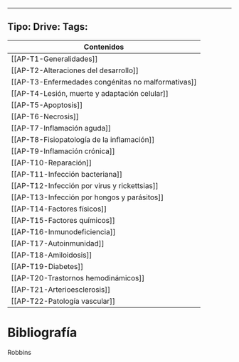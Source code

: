 
---
Tipo: 
Drive: 
Tags: 
---


| Contenidos                                          |
| --------------------------------------------------- |
| [[AP-T1-Generalidades]]                             |
| [[AP-T2-Alteraciones del desarrollo]]               |
| [[AP-T3-Enfermedades congénitas  no malformativas]] |
| [[AP-T4-Lesión, muerte y adaptación celular]]       |
| [[AP-T5-Apoptosis]]                                 |
| [[AP-T6-Necrosis]]                                  |
| [[AP-T7-Inflamación aguda]]                         |
| [[AP-T8-Fisiopatología de la inflamación]]          |
| [[AP-T9-Inflamación crónica]]                       |
| [[AP-T10-Reparación]]                               |
| [[AP-T11-Infección bacteriana]]                     |
| [[AP-T12-Infección por virus y rickettsias]]        |
| [[AP-T13-Infección por hongos y parásitos]]         |
| [[AP-T14-Factores físicos]]                         |
| [[AP-T15-Factores químicos]]                        |
| [[AP-T16-Inmunodeficiencia]]                        |
| [[AP-T17-Autoinmunidad]]                            |
| [[AP-T18-Amiloidosis]]                              |
| [[AP-T19-Diabetes]]                                 |
| [[AP-T20-Trastornos hemodinámicos]]                 |
| [[AP-T21-Arterioesclerosis]]                        |
| [[AP-T22-Patología vascular]]                       |



# Bibliografía

Robbins

